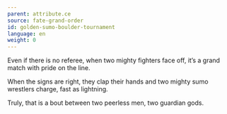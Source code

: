 ```yaml
---
parent: attribute.ce
source: fate-grand-order
id: golden-sumo-boulder-tournament
language: en
weight: 0
---
```


Even if there is no referee, when two mighty fighters face off, it’s a grand match with pride on the line.

When the signs are right, they clap their hands and two mighty sumo wrestlers charge, fast as lightning.

Truly, that is a bout between two peerless men, two guardian gods.
